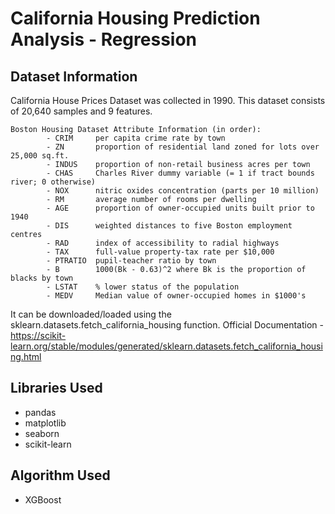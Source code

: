 # California Housing Prediction Analysis - Regression


## Dataset Information

California House Prices Dataset was collected in 1990. This dataset consists of 20,640 samples and 9 features.
```
Boston Housing Dataset Attribute Information (in order):
        - CRIM     per capita crime rate by town
        - ZN       proportion of residential land zoned for lots over 25,000 sq.ft.
        - INDUS    proportion of non-retail business acres per town
        - CHAS     Charles River dummy variable (= 1 if tract bounds river; 0 otherwise)
        - NOX      nitric oxides concentration (parts per 10 million)
        - RM       average number of rooms per dwelling
        - AGE      proportion of owner-occupied units built prior to 1940
        - DIS      weighted distances to five Boston employment centres
        - RAD      index of accessibility to radial highways
        - TAX      full-value property-tax rate per $10,000
        - PTRATIO  pupil-teacher ratio by town
        - B        1000(Bk - 0.63)^2 where Bk is the proportion of blacks by town
        - LSTAT    % lower status of the population
        - MEDV     Median value of owner-occupied homes in $1000's
```
It can be downloaded/loaded using the sklearn.datasets.fetch_california_housing function.
Official Documentation - https://scikit-learn.org/stable/modules/generated/sklearn.datasets.fetch_california_housing.html
                                
## Libraries Used

* pandas
* matplotlib
* seaborn
* scikit-learn

## Algorithm Used

* XGBoost





